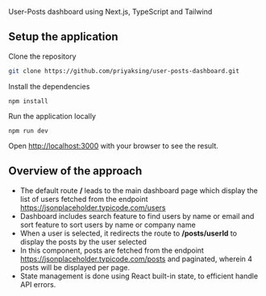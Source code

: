 
User-Posts dashboard using Next.js, TypeScript and Tailwind

## Setup the application

Clone the repository
```bash
git clone https://github.com/priyaksing/user-posts-dashboard.git
```
Install the dependencies
```
npm install
```
Run the application locally
```
npm run dev
```

Open [http://localhost:3000](http://localhost:3000) with your browser to see the result.

## Overview of the approach
- The default route **/** leads to the main dashboard page which display the list of users fetched from the endpoint https://jsonplaceholder.typicode.com/users
- Dashboard includes search feature to find users by name or email and sort feature to sort users by name or company name  
- When a user is selected, it redirects the route to **/posts/userId** to display the posts by the user selected
- In this component, posts are fetched from the endpoint https://jsonplaceholder.typicode.com/posts and paginated, wherein 4 posts will be displayed per page.
- State management is done using React built-in state, to efficient handle API errors.
